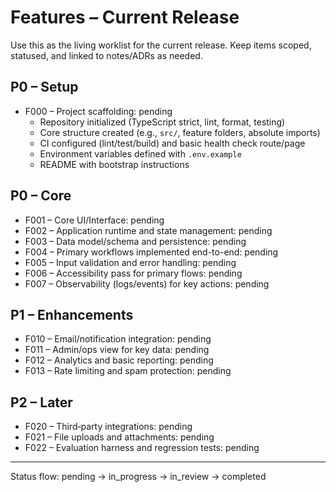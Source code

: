 # Features – Current Release

Use this as the living worklist for the current release. Keep items scoped, statused, and linked to notes/ADRs as needed.

## P0 – Setup

- F000 – Project scaffolding: pending
  - Repository initialized (TypeScript strict, lint, format, testing)
  - Core structure created (e.g., `src/`, feature folders, absolute imports)
  - CI configured (lint/test/build) and basic health check route/page
  - Environment variables defined with `.env.example`
  - README with bootstrap instructions

## P0 – Core

- F001 – Core UI/Interface: pending
- F002 – Application runtime and state management: pending
- F003 – Data model/schema and persistence: pending
- F004 – Primary workflows implemented end-to-end: pending
- F005 – Input validation and error handling: pending
- F006 – Accessibility pass for primary flows: pending
- F007 – Observability (logs/events) for key actions: pending

## P1 – Enhancements

- F010 – Email/notification integration: pending
- F011 – Admin/ops view for key data: pending
- F012 – Analytics and basic reporting: pending
- F013 – Rate limiting and spam protection: pending

## P2 – Later

- F020 – Third‑party integrations: pending
- F021 – File uploads and attachments: pending
- F022 – Evaluation harness and regression tests: pending

---

Status flow: pending → in_progress → in_review → completed
